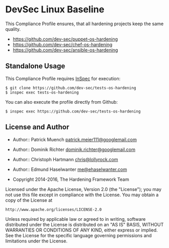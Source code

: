 DevSec Linux Baseline
=====================

This Compliance Profile ensures, that all hardening projects keep the same quality.

- https://github.com/dev-sec/puppet-os-hardening
- https://github.com/dev-sec/chef-os-hardening
- https://github.com/dev-sec/ansible-os-hardening

## Standalone Usage

This Compliance Profile requires [InSpec](https://github.com/chef/inspec) for execution:

```
$ git clone https://github.com/dev-sec/tests-os-hardening
$ inspec exec tests-os-hardening
```

You can also execute the profile directly from Github:

```
$ inspec exec https://github.com/dev-sec/tests-os-hardening
```

## License and Author

* Author:: Patrick Muench <patrick.meier111@googlemail.com>
* Author:: Dominik Richter <dominik.richter@googlemail.com>
* Author:: Christoph Hartmann <chris@lollyrock.com>
* Author:: Edmund Haselwanter <me@ehaselwanter.com>

* Copyright 2014-2016, The Hardening Framework Team

Licensed under the Apache License, Version 2.0 (the "License");
you may not use this file except in compliance with the License.
You may obtain a copy of the License at

    http://www.apache.org/licenses/LICENSE-2.0

Unless required by applicable law or agreed to in writing, software
distributed under the License is distributed on an "AS IS" BASIS,
WITHOUT WARRANTIES OR CONDITIONS OF ANY KIND, either express or implied.
See the License for the specific language governing permissions and
limitations under the License.
